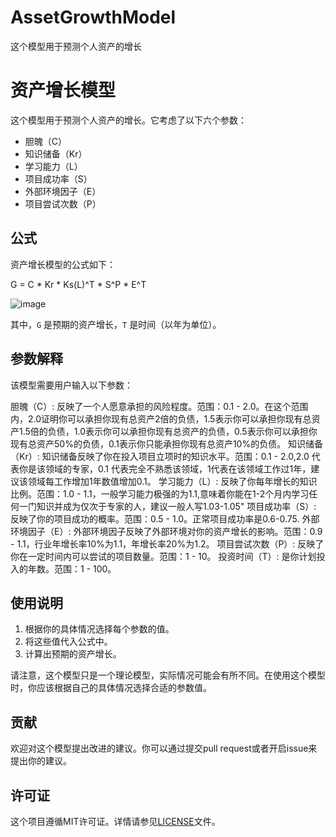 # AssetGrowthModel
这个模型用于预测个人资产的增长

# 资产增长模型

这个模型用于预测个人资产的增长。它考虑了以下六个参数：

- 胆魄（C）
- 知识储备（Kr）
- 学习能力（L）
- 项目成功率（S）
- 外部环境因子（E）
- 项目尝试次数（P）

## 公式

资产增长模型的公式如下：

G = C * Kr * Ks(L)^T * S^P * E^T


![image](https://github.com/jellzone/AssetGrowthModel/assets/5356500/e1bc5f76-35b6-4550-a9d4-469b2c2275b3)


其中，`G` 是预期的资产增长，`T` 是时间（以年为单位）。

## 参数解释
该模型需要用户输入以下参数：

胆魄（C）: 反映了一个人愿意承担的风险程度。范围：0.1 - 2.0。在这个范围内，2.0证明你可以承担你现有总资产2倍的负债，1.5表示你可以承担你现有总资产1.5倍的负债，1.0表示你可以承担你现有总资产的负债，0.5表示你可以承担你现有总资产50%的负债，0.1表示你只能承担你现有总资产10%的负债。
知识储备（Kr）: 知识储备反映了你在投入项目立项时的知识水平。范围：0.1 - 2.0,2.0 代表你是该领域的专家，0.1 代表完全不熟悉该领域，1代表在该领域工作过1年，建议该领域每工作增加1年数值增加0.1。
学习能力（L）: 反映了你每年增长的知识比例。范围：1.0 - 1.1，一般学习能力极强的为1.1,意味着你能在1-2个月内学习任何一门知识并成为仅次于专家的人，建议一般人写1.03-1.05"
项目成功率（S）: 反映了你的项目成功的概率。范围：0.5 - 1.0。正常项目成功率是0.6-0.75.
外部环境因子（E）: 外部环境因子反映了外部环境对你的资产增长的影响。范围：0.9 - 1.1，行业年增长率10%为1.1，年增长率20%为1.2。
项目尝试次数（P）: 反映了你在一定时间内可以尝试的项目数量。范围：1 - 10。
投资时间（T）: 是你计划投入的年数。范围：1 - 100。


## 使用说明

1. 根据你的具体情况选择每个参数的值。
2. 将这些值代入公式中。
3. 计算出预期的资产增长。

请注意，这个模型只是一个理论模型，实际情况可能会有所不同。在使用这个模型时，你应该根据自己的具体情况选择合适的参数值。

## 贡献

欢迎对这个模型提出改进的建议。你可以通过提交pull request或者开启issue来提出你的建议。

## 许可证

这个项目遵循MIT许可证。详情请参见[LICENSE](LICENSE)文件。
